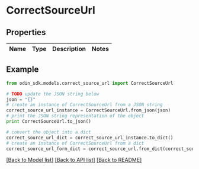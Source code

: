 # CorrectSourceUrl


## Properties

Name | Type | Description | Notes
------------ | ------------- | ------------- | -------------

## Example

```python
from odin_sdk.models.correct_source_url import CorrectSourceUrl

# TODO update the JSON string below
json = "{}"
# create an instance of CorrectSourceUrl from a JSON string
correct_source_url_instance = CorrectSourceUrl.from_json(json)
# print the JSON string representation of the object
print CorrectSourceUrl.to_json()

# convert the object into a dict
correct_source_url_dict = correct_source_url_instance.to_dict()
# create an instance of CorrectSourceUrl from a dict
correct_source_url_form_dict = correct_source_url.from_dict(correct_source_url_dict)
```
[[Back to Model list]](../README.md#documentation-for-models) [[Back to API list]](../README.md#documentation-for-api-endpoints) [[Back to README]](../README.md)


